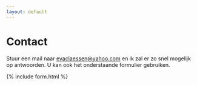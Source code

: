 ```yaml
---
layout: default
---
```

# Contact
Stuur een mail naar <a href="mailto:evaclaessen@yahoo.com" class="email">evaclaessen@yahoo.com</a> en ik zal er zo snel mogelijk op antwoorden. U kan ook het onderstaande formulier gebruiken.

{% include form.html %}
